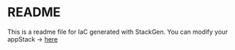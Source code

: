# README
This is a readme file for IaC generated with StackGen.
You can modify your appStack -> [here](http://main.dev.stackgen.com/appstacks/274b1b06-8260-4da4-8dce-dd26cfec5cbb)
